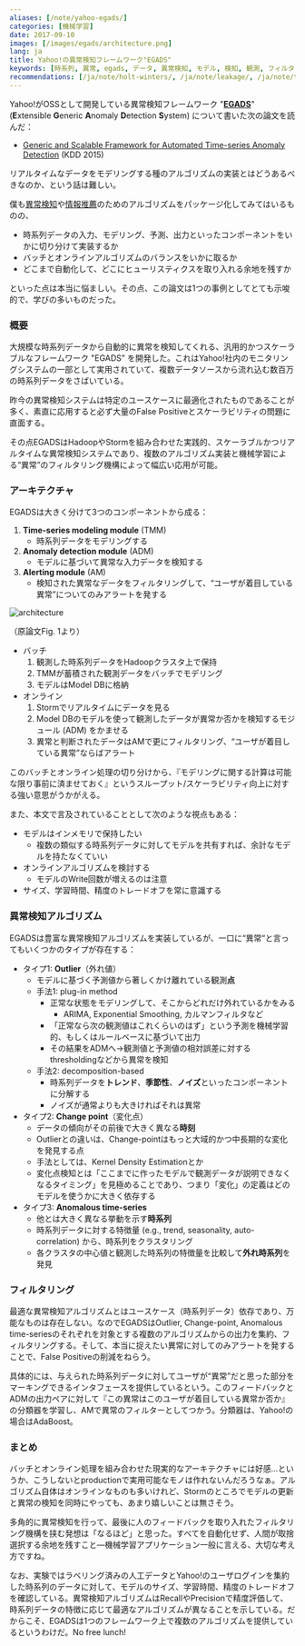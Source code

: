 ```yaml
---
aliases: [/note/yahoo-egads/]
categories: [機械学習]
date: 2017-09-10
images: [/images/egads/architecture.png]
lang: ja
title: Yahoo!の異常検知フレームワーク"EGADS"
keywords: [時系列, 異常, egads, データ, 異常検知, モデル, 検知, 観測, フィルタリング, アルゴリズム]
recommendations: [/ja/note/holt-winters/, /ja/note/leakage/, /ja/note/td-intern-2016/]
---
```


Yahoo!がOSSとして開発している異常検知フレームワーク "**[EGADS](https://github.com/yahoo/egads)**" (**E**xtensible **G**eneric **A**nomaly **D**etection **S**ystem) について書いた次の論文を読んだ：

- [Generic and Scalable Framework for Automated Time-series Anomaly Detection](http://dl.acm.org/citation.cfm?id=2788611) (KDD 2015)

リアルタイムなデータをモデリングする種のアルゴリズムの実装とはどうあるべきなのか、という話は難しい。

僕も[異常検知](https://github.com/takuti/anompy)や[情報推薦](https://github.com/takuti/flurs)のためのアルゴリズムをパッケージ化してみてはいるものの、

- 時系列データの入力、モデリング、予測、出力といったコンポーネントをいかに切り分けて実装するか
- バッチとオンラインアルゴリズムのバランスをいかに取るか
- どこまで自動化して、どこにヒューリスティクスを取り入れる余地を残すか

といった点は本当に悩ましい。その点、この論文は1つの事例としてとても示唆的で、学びの多いものだった。

### 概要

大規模な時系列データから自動的に異常を検知してくれる、汎用的かつスケーラブルなフレームワーク "EGADS" を開発した。これはYahoo!社内のモニタリングシステムの一部として実用されていて、複数データソースから流れ込む数百万の時系列データをさばいている。

昨今の異常検知システムは特定のユースケースに最適化されたものであることが多く、素直に応用すると必ず大量のFalse Positiveとスケーラビリティの問題に直面する。

その点EGADSはHadoopやStormを組み合わせた実践的、スケーラブルかつリアルタイムな異常検知システムであり、複数のアルゴリズム実装と機械学習による“異常”のフィルタリング機構によって幅広い応用が可能。

### アーキテクチャ

EGADSは大きく分けて3つのコンポーネントから成る：

1. **Time-series modeling module** (TMM)
    - 時系列データをモデリングする
2. **Anomaly detection module** (ADM)
    - モデルに基づいて異常な入力データを検知する
3. **Alerting module** (AM)
    - 検知された異常なデータをフィルタリングして、“ユーザが着目している異常”についてのみアラートを発する

![architecture](/images/egads/architecture.png)

（原論文Fig. 1より）

- バッチ
    1. 観測した時系列データをHadoopクラスタ上で保持
    2. TMMが蓄積された観測データをバッチでモデリング
    3. モデルはModel DBに格納
- オンライン
    1. Stormでリアルタイムにデータを見る
    2. Model DBのモデルを使って観測したデータが異常か否かを検知するモジュール (ADM) をかませる
    3. 異常と判断されたデータはAMで更にフィルタリング、“ユーザが着目している異常”ならばアラート

このバッチとオンライン処理の切り分けから、『モデリングに関する計算は可能な限り事前に済ませておく』というスループット/スケーラビリティ向上に対する強い意思がうかがえる。

また、本文で言及されていることとして次のような視点もある：

- モデルはインメモリで保持したい
    - 複数の類似する時系列データに対してモデルを共有すれば、余計なモデルを持たなくていい
- オンラインアルゴリズムを検討する
    - モデルのWrite回数が増えるのは注意
- サイズ、学習時間、精度のトレードオフを常に意識する

### 異常検知アルゴリズム

EGADSは豊富な異常検知アルゴリズムを実装しているが、一口に“異常“と言ってもいくつかのタイプが存在する：

- タイプ1: **Outlier**（外れ値）
    - モデルに基づく予測値から著しくかけ離れている観測**点**
    - 手法1: plug-in method
        - 正常な状態をモデリングして、そこからどれだけ外れているかをみる
            - ARIMA, Exponential Smoothing, カルマンフィルタなど
        - 「正常なら次の観測値はこれくらいのはず」という予測を機械学習的、もしくはルールベースに基づいて出力
        - その結果をADMへ→観測値と予測値の相対誤差に対するthresholdingなどから異常を検知
    - 手法2: decomposition-based
        - 時系列データを**トレンド**、**季節性**、**ノイズ**といったコンポーネントに分解する
        - ノイズが通常よりも大きければそれは異常
- タイプ2: **Change point**（変化点）
    - データの傾向がその前後で大きく異なる**時刻**
    - Outlierとの違いは、Change-pointはもっと大域的かつ中長期的な変化を発見する点  
    - 手法としては、Kernel Density Estimationとか
    - 変化点検知とは「ここまでに作ったモデルで観測データが説明できなくなるタイミング」を見極めることであり、つまり「変化」の定義はどのモデルを使うかに大きく依存する
- タイプ3: **Anomalous time-series**
    - 他とは大きく異なる挙動を示す**時系列**
    - 時系列データに対する特徴量 (e.g., trend, seasonality, auto-correlation) から、時系列をクラスタリング
    - 各クラスタの中心値と観測した時系列の特徴量を比較して**外れ時系列**を発見

### フィルタリング

最適な異常検知アルゴリズムとはユースケース（時系列データ）依存であり、万能なものは存在しない。なのでEGADSはOutlier, Change-point, Anomalous time-seriesのそれぞれを対象とする複数のアルゴリズムからの出力を集約、フィルタリングする。そして、本当に捉えたい異常に対してのみアラートを発することで、False Positiveの削減をねらう。

具体的には、与えられた時系列データに対してユーザが“異常”だと思った部分をマーキングできるインタフェースを提供しているという。このフィードバックとADMの出力ペアに対して『この異常はこのユーザが着目している異常か否か』の分類器を学習し、AMで異常のフィルターとしてつかう。分類器は、Yahoo!の場合はAdaBoost。

### まとめ

バッチとオンライン処理を組み合わせた現実的なアーキテクチャには好感…というか、こうしないとproductionで実用可能なモノは作れないんだろうなぁ。アルゴリズム自体はオンラインなものも多いけれど、Stormのところでモデルの更新と異常の検知を同時にやっても、あまり嬉しいことは無さそう。

多角的に異常検知を行って、最後に人のフィードバックを取り入れたフィルタリング機構を挟む発想は「なるほど」と思った。すべてを自動化せず、人間が取捨選択する余地を残すこと―機械学習アプリケーション一般に言える、大切な考え方ですね。

なお、実験ではラベリング済みの人工データとYahoo!のユーザログインを集約した時系列のデータに対して、モデルのサイズ、学習時間、精度のトレードオフを確認している。異常検知アルゴリズムはRecallやPrecisionで精度評価して、時系列データの特徴に応じて最適なアルゴリズムが異なることを示している。だからこそ、EGADSは1つのフレームワーク上で複数のアルゴリズムを提供しているというわけだ。No free lunch!
